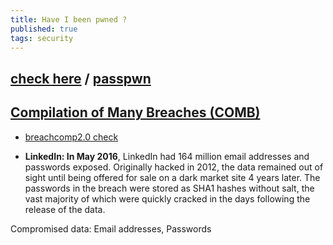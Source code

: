 ```yaml
---
title: Have I been pwned ?
published: true
tags: security
---
```

## [check here](https://haveibeenpwned.com/) / [passpwn](https://github.com/antonlindstrom/passpwn)

## [Compilation of Many Breaches (COMB)](https://cybernews.com/news/largest-compilation-of-emails-and-passwords-leaked-free/)
- [breachcomp2.0 check](https://cybernews.com/personal-data-leak-check/)

- **LinkedIn: In May 2016**, LinkedIn had 164 million email addresses and passwords exposed. Originally hacked in 2012, the data remained out of sight until being offered for sale on a dark market site 4 years later. The passwords in the breach were stored as SHA1 hashes without salt, the vast majority of which were quickly cracked in the days following the release of the data.

Compromised data: Email addresses, Passwords
